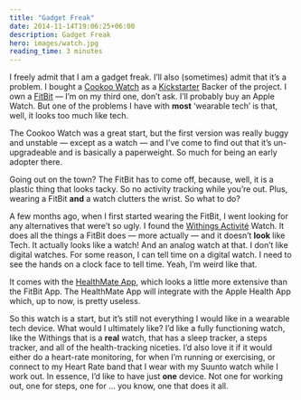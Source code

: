```yaml
---
title: "Gadget Freak"
date: 2014-11-14T19:06:25+06:00
description: Gadget Freak
hero: images/watch.jpg
reading_time: 3 minutes
---
```


<p>I freely admit that I am a gadget freak. I’ll also (sometimes) admit that it’s a problem. I bought a <a href="http://www.cookoo2.com">Cookoo Watch</a> as a <a href="http://www.kickstarter.com/">Kickstarter</a> Backer of the project. I own a <a href="http://www.fitbit.com/">FitBit</a> — I’m on my third one, don’t ask. I’ll probably buy an Apple Watch. But one of the problems I have with <strong>most</strong> ‘wearable tech’ is that, well, it looks too much like tech. </p>
<p>The Cookoo Watch was a great start, but the first version was really buggy and unstable — except as a watch — and I’ve come to find out that it’s un-upgradeable and is basically a paperweight. So much for being an early adopter there.</p>
<p>Going out on the town? The FitBit has to come off, because, well, it is a plastic thing that looks tacky. So no activity tracking while you’re out. Plus, wearing a FitBit <strong>and</strong> a watch clutters the wrist. So what to do?</p>
<p>A few months ago, when I first started wearing the FitBit, I went looking for any alternatives that were’t so ugly. I found the <a href="http://www.withings.com/us/">Withings Activité</a> Watch. It does all the things a FitBit does — more actually — and it doesn’t <strong>look</strong> like Tech. It actually looks like a watch! And an analog watch at that. I don’t like digital watches. For some reason, I can tell time on a digital watch. I need to see the hands on a clock face to tell time. Yeah, I’m weird like that. </p>
<p>It comes with the <a href="http://www.withings.com/us/health-mate.html">HealthMate App,</a> which looks a little more extensive than the FitBit App. The HealthMate App will integrate with the Apple Health App which, up to now, is pretty useless. </p>
<p>So this watch is a start, but it’s still not everything I would like in a wearable tech device. What would I ultimately like? I’d like a fully functioning watch, like the Withings that is a <strong>real</strong> watch, that has a sleep tracker, a steps tracker, and all of the health-tracking niceties. I’d also love it if it would either do a heart-rate monitoring, for when I’m running or exercising, or connect to my Heart Rate band that I wear with my Suunto watch while I work out. In essence, I’d like to have just <strong>one</strong> device. Not one for working out, one for steps, one for … you know, one that does it all.</p>